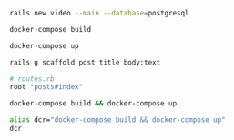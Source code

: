 ```bash
rails new video --main --database=postgresql
```

```bash
docker-compose build
```

```bash
docker-compose up
```

```bash
rails g scaffold post title body:text
```

```rb
# routes.rb
root "posts#index"
```

```bash
docker-compose build && docker-compose up
```

```bash
alias dcr="docker-compose build && docker-compose up"
dcr
```

